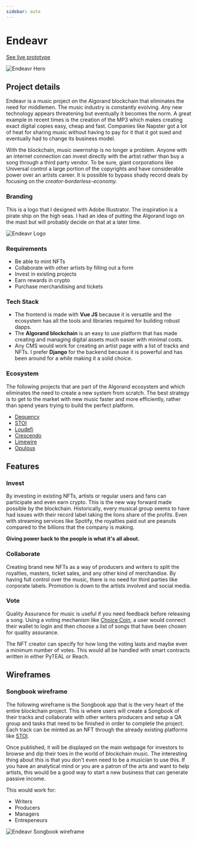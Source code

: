 ```yaml
---
sidebar: auto
---
```


# Endeavr

[See live prototype](https://music-endeavr.netlify.app/)

![Endeavr Hero](/images/work/endeavr/endeavr-hero-100.jpg)

## Project details
Endeavr is a music project on the Algorand blockchain that eliminates the need for middlemen.  The music industry is constantly evolving.  Any new technology appears threatening but eventually it becomes the norm.  A great example in recent times is the creation of the MP3 which makes creating exact digital copies easy, cheap and fast.  Companies like Napster got a lot of heat for sharing music without having to pay for it that it got sued and eventually had to change its business model.  

With the blockchain, music owernship is no longer a problem.  Anyone with an internet connection can invest directly with the artist rather than buy a song through a third party vendor.  To be sure, giant corporations like Universal control a large portion of the copyrights and have considerable power over an artists career.  It is possible to bypass shady record deals by focusing on the *creator-borderless-economy.*

### Branding
This is a logo that I designed with Adobe Illustrator.  The inspiration is a pirate ship on the high seas. I had an idea of putting the Algorand logo on the mast but will probably decide on that at a later time.

![Endeavr Logo](/images/work/endeavr/endeavr-logo.png)

### Requirements
- Be able to mint NFTs
- Collaborate with other artists by filling out a form
- Invest in existing projects 
- Earn rewards in crypto
- Purchase merchandising and tickets


### Tech Stack
- The frontend is made with **Vue JS** because it is versatile and the ecosystem has all the tools and libraries required for building robust dapps.  
- The **Algorand blockchain** is an easy to use platform that has made creating and managing digital assets much easier with minimal costs.  
- Any CMS would work for creating an artist page with a list of tracks and NFTs.  I prefer **Django** for the backend because it is powerful and has been around for a while making it a solid choice.

### Ecosystem
The following projects that are part of the Algorand ecosystem and which eliminates the need to create a new system from scratch.  The best strategy is to get to the market with new music faster and more efficiently, rather than spend years trying to build the perfect platform.  

- [Dequency](https://dequency.io/)
- [STOI](https://stoi.org/)
- [Loudefi](https://loudefi.com/)
- [Crescendo](https://crescendocrypto.xyz/)
- [Limewire](https://limewire.com/waitlist)
- [Opulous](https://www.opulous.org/)

## Features

### Invest
By investing in existing NFTs, artists or regular users and fans can participate and even earn crypto.  This is the new way forward made possible by the blockchain.  Historically, every musical group seems to have had issues with their record label taking the lions share of the profits.  Even with streaming services like Spotify, the royalties paid out are peanuts compared to the billions that the company is making. 

**Giving power back to the people is what it's all about.**

### Collaborate
Creating brand new NFTs as a way of producers and writers to split the royalties, masters, ticket sales, and any other kind of merchandise.  By having full control over the music, there is no need for third parties like corporate labels.  Promotion is down to the artists involved and social media. 

### Vote
Quality Assurance for music is useful if you need feedback before releasing a song.  Using a voting mechanism like [Choice Coin](), a user would connect their wallet to login and then choose a list of songs that have been chosen for quality assurance.  

The NFT creator can specify for how long the voting lasts and maybe even a minimum number of votes.  This would all be handled with smart contracts written in either PyTEAL or Reach.

## Wireframes

### Songbook wireframe
The following wireframe is the Songbook app that is the very heart of the entire blockchain project.  This is where users will create a Songbook of their tracks and collaborate with other writers producers and setup a QA group and tasks that need to be finished in order to complete the project.  Each track can be minted as an NFT through the already existing platforms like [STOI](/blog/blockchain/algorand/STOI.md). 

Once published, it will be displayed on the main webpage for investors to browse and dip their toes in the world of blockchain music. The interesting thing about this is that you don't even need to be a musician to use this.  If you have an analytical mind or you are a patron of the arts and want to help artists, this would be a good way to start a new business that can generate passive income.  

This would work for:

- Writers
- Producers
- Managers
- Entrepeneurs


![Endeavr Songbook wireframe](/images/work/endeavr/songbook-wireframe.png)

